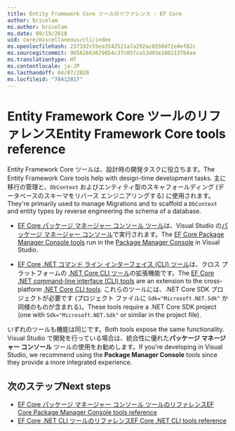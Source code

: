 ```yaml
---
title: Entity Framework Core ツールのリファレンス - EF Core
author: bricelam
ms.author: bricelam
ms.date: 09/19/2018
uid: core/miscellaneous/cli/index
ms.openlocfilehash: 237192c55ea3542521a7a292ac8550d72e4ef82c
ms.sourcegitcommit: 9b562663679854c37c05fca13d93e180213fb4aa
ms.translationtype: HT
ms.contentlocale: ja-JP
ms.lasthandoff: 04/07/2020
ms.locfileid: "78412817"
---
```

# <a name="entity-framework-core-tools-reference"></a><span data-ttu-id="07036-102">Entity Framework Core ツールのリファレンス</span><span class="sxs-lookup"><span data-stu-id="07036-102">Entity Framework Core tools reference</span></span>

<span data-ttu-id="07036-103">Entity Framework Core ツールは、設計時の開発タスクに役立ちます。</span><span class="sxs-lookup"><span data-stu-id="07036-103">The Entity Framework Core tools help with design-time development tasks.</span></span> <span data-ttu-id="07036-104">主に移行の管理と、`DbContext` およびエンティティ型のスキャフォールディング (データベースのスキーマをリバース エンジニアリングする) に使用されます。</span><span class="sxs-lookup"><span data-stu-id="07036-104">They're primarily used to manage Migrations and to scaffold a `DbContext` and entity types by reverse engineering the schema of a database.</span></span>

* <span data-ttu-id="07036-105">[EF Core パッケージ マネージャー コンソール ツール](powershell.md)は、Visual Studio の[パッケージ マネージャー コンソール](https://docs.microsoft.com/nuget/tools/package-manager-console)で実行されます。</span><span class="sxs-lookup"><span data-stu-id="07036-105">The [EF Core Package Manager Console tools](powershell.md) run in the [Package Manager Console](https://docs.microsoft.com/nuget/tools/package-manager-console) in Visual Studio.</span></span>

* <span data-ttu-id="07036-106">[EF Core .NET コマンド ライン インターフェイス (CLI) ツール](dotnet.md)は、クロス プラットフォームの [.NET Core CLI ツール](https://docs.microsoft.com/dotnet/core/tools/)の拡張機能です。</span><span class="sxs-lookup"><span data-stu-id="07036-106">The [EF Core .NET command-line interface (CLI) tools](dotnet.md) are an extension to the cross-platform [.NET Core CLI tools](https://docs.microsoft.com/dotnet/core/tools/).</span></span> <span data-ttu-id="07036-107">これらのツールには、.NET Core SDK プロジェクトが必要です (プロジェクト ファイルに `Sdk="Microsoft.NET.Sdk"` か同様のものが含まれる)。</span><span class="sxs-lookup"><span data-stu-id="07036-107">These tools require a .NET Core SDK project (one with `Sdk="Microsoft.NET.Sdk"` or similar in the project file).</span></span>

<span data-ttu-id="07036-108">いずれのツールも機能は同じです。</span><span class="sxs-lookup"><span data-stu-id="07036-108">Both tools expose the same functionality.</span></span> <span data-ttu-id="07036-109">Visual Studio で開発を行っている場合は、統合性に優れた**パッケージ マネージャー コンソール** ツールの使用をお勧めします。</span><span class="sxs-lookup"><span data-stu-id="07036-109">If you're developing in Visual Studio, we recommend using the **Package Manager Console** tools since they provide a more integrated experience.</span></span>

## <a name="next-steps"></a><span data-ttu-id="07036-110">次のステップ</span><span class="sxs-lookup"><span data-stu-id="07036-110">Next steps</span></span>

* [<span data-ttu-id="07036-111">EF Core パッケージ マネージャー コンソール ツールのリファレンス</span><span class="sxs-lookup"><span data-stu-id="07036-111">EF Core Package Manager Console tools reference</span></span>](powershell.md)
* [<span data-ttu-id="07036-112">EF Core .NET CLI ツールのリファレンス</span><span class="sxs-lookup"><span data-stu-id="07036-112">EF Core .NET CLI tools reference</span></span>](dotnet.md)
